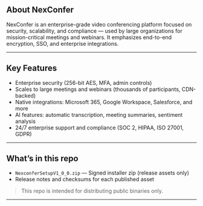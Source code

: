 ## About NexConfer
NexConfer is an enterprise-grade video conferencing platform focused on security, scalability, and compliance — used by large organizations for mission-critical meetings and webinars. It emphasizes end-to-end encryption, SSO, and enterprise integrations.

---

## Key Features
- Enterprise security (256-bit AES, MFA, admin controls)  
- Scales to large meetings and webinars (thousands of participants, CDN-backed)  
- Native integrations: Microsoft 365, Google Workspace, Salesforce, and more  
- AI features: automatic transcription, meeting summaries, sentiment analysis  
- 24/7 enterprise support and compliance (SOC 2, HIPAA, ISO 27001, GDPR)  

---

## What’s in this repo
- `NexconferSetupV1_0_0.zip` — Signed installer zip (release assets only)  
- Release notes and checksums for each published asset  

> This repo is intended for distributing public binaries only.

---






